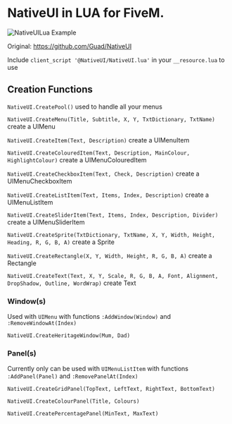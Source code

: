 # NativeUI in LUA for FiveM.
![NativeUILua Example](https://i.gyazo.com/dbf3d6bed1f98fb765e5c8f25b504607.png)

Original: https://github.com/Guad/NativeUI

Include `client_script '@NativeUI/NativeUI.lua'` in your `__resource.lua` to use

## Creation Functions

`NativeUI.CreatePool()` used to handle all your menus

`NativeUI.CreateMenu(Title, Subtitle, X, Y, TxtDictionary, TxtName)` create a UIMenu

`NativeUI.CreateItem(Text, Description)` create a UIMenuItem

`NativeUI.CreateColouredItem(Text, Description, MainColour, HighlightColour)` create a UIMenuColouredItem

`NativeUI.CreateCheckboxItem(Text, Check, Description)` create a UIMenuCheckboxItem

`NativeUI.CreateListItem(Text, Items, Index, Description)` create a UIMenuListItem

`NativeUI.CreateSliderItem(Text, Items, Index, Description, Divider)` create a UIMenuSliderItem

`NativeUI.CreateSprite(TxtDictionary, TxtName, X, Y, Width, Height, Heading, R, G, B, A)` create a Sprite

`NativeUI.CreateRectangle(X, Y, Width, Height, R, G, B, A)` create a Rectangle

`NativeUI.CreateText(Text, X, Y, Scale, R, G, B, A, Font, Alignment, DropShadow, Outline, WordWrap)` create Text

### Window(s)

Used with `UIMenu` with functions `:AddWindow(Window)` and `:RemoveWindowAt(Index)`

`NativeUI.CreateHeritageWindow(Mum, Dad)`

### Panel(s)

Currently only can be used with `UIMenuListItem` with functions `:AddPanel(Panel)` and `:RemovePanelAt(Index)`

`NativeUI.CreateGridPanel(TopText, LeftText, RightText, BottomText)`

`NativeUI.CreateColourPanel(Title, Colours)`

`NativeUI.CreatePercentagePanel(MinText, MaxText)`
